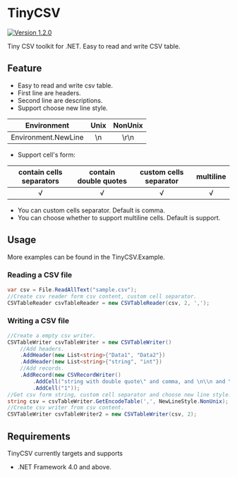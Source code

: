 # TinyCSV
<p align="left">
  <a href="https://github.com/Mr-sB/TinyCSV/releases"><img src="https://img.shields.io/badge/version-1.2.0-blue" alt="Version 1.2.0"></a>
</p>

Tiny CSV toolkit for .NET. Easy to read and write CSV table.

## Feature
* Easy to read and write csv table.
* First line are headers.
* Second line are descriptions.
* Support choose new line style.

|     Environment     | Unix | NonUnix  |
| :-----------------: | :--: | :------: |
| Environment.NewLine |  \n  |   \r\n   |
* Support cell's form:

| contain cells separators | contain double quotes | custom cells separator | multiline |
| :----------------------: | :-------------------: | :--------------------: | :-------: |
|             √            |           √           |           √            |     √     |
* You can custom cells separator. Default is comma.
* You can choose whether to support multiline cells. Default is support.

## Usage
More examples can be found in the TinyCSV.Example.
### Reading a CSV file
```c#
var csv = File.ReadAllText("sample.csv");
//Create csv reader form csv content, custom cell separator.
CSVTableReader csvTableReader = new CSVTableReader(csv, 2, ',');
```
### Writing a CSV file
```c#
//Create a empty csv writer.
CSVTableWriter csvTableWriter = new CSVTableWriter()
    //Add headers.
    .AddHeader(new List<string>{"Data1", "Data2"})
    .AddHeader(new List<string>{"string", "int"})
    //Add records.
    .AddRecord(new CSVRecordWriter()
        .AddCell("string with double quote\" and comma, and \n\\n and \r\n\\r\\n")
        .AddCell("1"));
//Get csv form string, custom cell separator and choose new line style.
string csv = csvTableWriter.GetEncodeTable(',', NewLineStyle.NonUnix);
//Create csv writer from csv content.
CSVTableWriter csvTableWriter2 = new CSVTableWriter(csv, 2);
```

## Requirements
TinyCSV currently targets and supports
* .NET Framework 4.0 and above.
